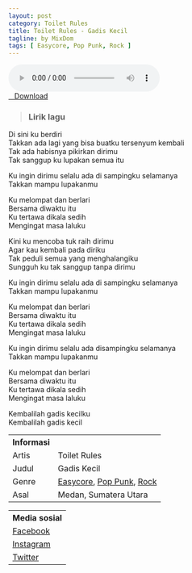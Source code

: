 ```yaml
---
layout: post
category: Toilet Rules
title: Toilet Rules - Gadis Kecil
tagline: by MixDom
tags: [ Easycore, Pop Punk, Rock ]
---
```


<audio class='js-player' style="--plyr-color-main: #212121;" controls>
<source src="https://drive.google.com/uc?authuser=0&id=1Nch95y2zoKPu-KA1kPX_qSIr1FgskDaY&export=download" type="audio/mp3">
</audio>

<!--more-->

<div class="post-button text-center">
<a target="_blank" class="btn" href="https://drive.google.com/uc?authuser=0&id=1Nch95y2zoKPu-KA1kPX_qSIr1FgskDaY&export=download">
<i class="fa fa-caret-down" aria-hidden="true"></i>&nbsp; &nbsp;Download
</a>
</div>

> ### Lirik lagu

Di sini ku berdiri <br />
Takkan ada lagi yang bisa buatku tersenyum kembali <br />
Tak ada habisnya pikirkan dirimu <br />
Tak sanggup ku lupakan semua itu

Ku ingin dirimu selalu ada di sampingku selamanya <br />
Takkan mampu lupakanmu
 
Ku melompat dan berlari <br />
Bersama diwaktu itu <br />
Ku tertawa dikala sedih <br />
Mengingat masa laluku
 
Kini ku mencoba tuk raih dirimu <br />
Agar kau kembali pada diriku <br />
Tak peduli semua yang menghalangiku <br />
Sungguh ku tak sanggup tanpa dirimu

Ku ingin dirimu selalu ada di sampingku selamanya <br />
Takkan mampu lupakanmu
 
Ku melompat dan berlari <br />
Bersama diwaktu itu <br />
Ku tertawa dikala sedih <br />
Mengingat masa laluku
 
Ku ingin dirimu selalu ada disampingku selamanya <br />
Takkan mampu lupakanmu

Ku melompat dan berlari <br />
Bersama diwaktu itu <br />
Ku tertawa dikala sedih <br />
Mengingat masa laluku <br />
 
Kembalilah gadis kecilku <br />
Kembalilah gadis kecil

<table>
<tr>
<th>Informasi</th>
<th></th>
</tr>
<tr>
<td>Artis</td>
<td>Toilet Rules</td>
</tr>
<tr>
<td>Judul</td>
<td>Gadis Kecil</td>
</tr>
<tr>
<td>Genre</td>
<td><a href="/tag/#/Easycore">Easycore</a>, <a href="/tag/#/Pop%20Punk">Pop Punk</a>, <a href="/tag/#/Rock">Rock</a></td>
</tr>
<tr>
<td>Asal</td>
<td>Medan, Sumatera Utara</td>
</tr>
</table>

<table>
<tr>
<th>Media sosial</th>
</tr>
<tr>
<td><a href="https://facebook.com/TRXMEDANPOPPUNK" target="_blank">Facebook</a></td>
</tr>
<tr>
<td><a href="https://instagram.com/toiletxrules" target="_blank">Instagram</a></td>
</tr>
<tr>
<td><a href="https://twitter.com/TOILETxRULES" target="_blank">Twitter</a></td>
</tr>
</table>
